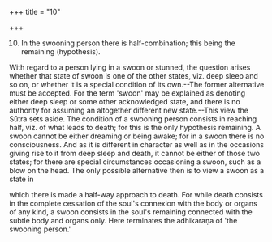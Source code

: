 +++
title = "10"

+++


10. In the swooning person there is half-combination; this being the remaining (hypothesis).

With regard to a person lying in a swoon or stunned, the question arises whether that state of swoon is one of the other states, viz. deep sleep and so on, or whether it is a special condition of its own.--The former alternative must be accepted. For the term 'swoon' may be explained as denoting either deep sleep or some other acknowledged state, and there is no authority for assuming an altogether different new state.--This view the Sūtra sets aside. The condition of a swooning person consists in reaching half, viz. of what leads to death; for this is the only hypothesis remaining. A swoon cannot be either dreaming or being awake; for in a swoon there is no consciousness. And as it is different in character as well as in the occasions giving rise to it from deep sleep and death, it cannot be either of those two states; for there are special circumstances occasioning a swoon, such as a blow on the head. The only possible alternative then is to view a swoon as a state in

which there is made a half-way approach to death. For while death consists in the complete cessation of the soul's connexion with the body or organs of any kind, a swoon consists in the soul's remaining connected with the subtle body and organs only. Here terminates the adhikaraṇa of 'the swooning person.'

